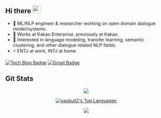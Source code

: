 <div align="left">
   <h2>Hi there <img src="https://media.giphy.com/media/hvRJCLFzcasrR4ia7z/giphy.gif" width="25px"></h2>
</div>

- 🔭 ML/NLP engineer & researcher working on open domain dialogue model/systems.
- 🌱 Works at Kakao Enterprise. previously at Kakao.
- 🤔 Interested in language modeling, transfer learning, semantic clustering, and other dialogue related NLP fields.
- ⚡ ENTJ at work, INTJ at home

[![Tech Blog Badge](http://img.shields.io/badge/-Tech%20blog-black?style=flat-square&logo=github&link=https://naubull2.github.io/)](https://naubull2.github.io/)
[![Gmail Badge](https://img.shields.io/badge/-Gmail-d14836?style=flat-square&logo=Gmail&logoColor=white&link=mailto:naubull2@gmail.com)](mailto:naubull2@gmail.com)

## Git Stats

<div align="center">
   <p align="center">
       <img align="center" src="https://github-readme-stats.vercel.app/api?username=naubull2&count_private=true&show_icons=true&hide_title=true" />
   </p>
</div>

<div align="center">
    <p align="center">
        <a href="https://github.com/naubull2/github-readme-stats"><img alt="naubull2's Top Languages" src="https://github-readme-stats.vercel.app/api/top-langs/?username=naubull2&langs_count=10&layout=compact#" /></a>
    </p>
</div>


<div align="center">
   <img src="https://github-profile-trophy.vercel.app/?username=naubull2&theme=flat&no-frame=true&margin-w=30" />
</div>

<br>
